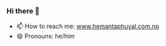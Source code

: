 ### Hi there 👋

<!--
**techyhems/techyhems** is a ✨ _special_ ✨ repository because its `README.md` (this file) appears on your GitHub profile.

Here are some ideas to get you started:

- 🔭 I’m currently working on ...
- 🌱 I’m currently learning ...
- 👯 I’m looking to collaborate on ...
- 🤔 I’m looking for help with ...
- 💬 Ask me about ...
 📫 How to reach me: www.hemantaphuyal.com.np
- 😄 Pronouns: ...
- ⚡ Fun fact: ...
-->


- 📫 How to reach me: www.hemantaphuyal.com.np
- 😄 Pronouns: he/him
